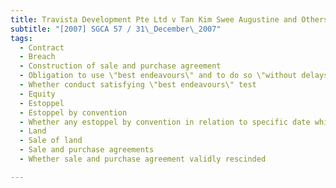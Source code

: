 ```yaml
---
title: Travista Development Pte Ltd v Tan Kim Swee Augustine and Others 
subtitle: "[2007] SGCA 57 / 31\_December\_2007"
tags:
  - Contract
  - Breach
  - Construction of sale and purchase agreement
  - Obligation to use \"best endeavours\" and to do so \"without delays\"
  - Whether conduct satisfying \"best endeavours\" test
  - Equity
  - Estoppel
  - Estoppel by convention
  - Whether any estoppel by convention in relation to specific date which bound property redevelopment company so that it was prevented from denying that that date was contractual completion date
  - Land
  - Sale of land
  - Sale and purchase agreements
  - Whether sale and purchase agreement validly rescinded

---
```


